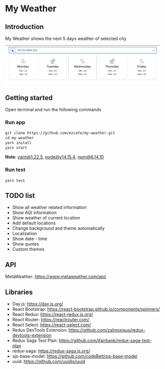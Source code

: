 # My Weather

## Introduction

My Weather shows the next 5 days weather of selected city

![demo](./demo/My-Weather.png 'My-Weather')

## Getting started

Open terminal and run the following commands

### Run app

```
git clone https://github.com/ezcafe/my-weather.git
cd my-weather
yarn install
yarn start
```

**Note**: yarn@1.22.5, node@v14.15.4, npm@6.14.10

### Run test

```
yarn test
```

## TODO list

-   Show all weather related information
-   Show AQI information
-   Show weather of current location
-   Add default locations
-   Change background and theme automatically
-   Localization
-   Show date - time
-   Show quotes
-   Custom themes

## API

MetaWeather: https://www.metaweather.com/api/

## Libraries

-   Day.js: https://day.js.org/
-   React Bootstrap: https://react-bootstrap.github.io/components/spinners/
-   React Redux: https://react-redux.js.org/
-   React Router: https://reactrouter.com/
-   React Select: https://react-select.com/
-   Redux DevTools Extension: https://github.com/zalmoxisus/redux-devtools-extension
-   Redux Saga Test Plan: https://github.com/jfairbank/redux-saga-test-plan
-   redux-saga: https://redux-saga.js.org/
-   sjs-base-model: https://github.com/codeBelt/sjs-base-model
-   uuid: https://github.com/uuidjs/uuid
